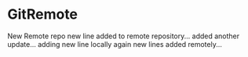 # GitRemote
New Remote repo
new line added to remote repository...
added another update...
adding new line locally
again new lines added remotely...
